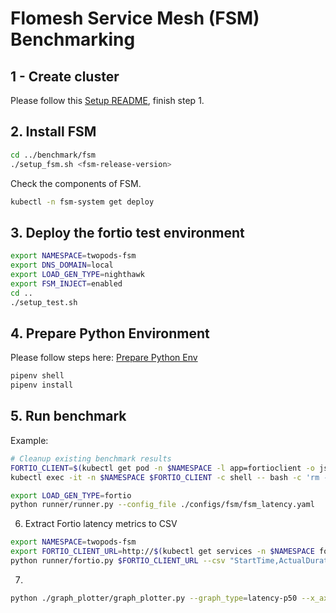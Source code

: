 # Flomesh Service Mesh (FSM) Benchmarking

## 1 - Create cluster

Please follow this [Setup README](https://github.com/istio/tools/tree/master/perf/benchmark#setup), finish step 1.

## 2. Install FSM

```bash
cd ../benchmark/fsm
./setup_fsm.sh <fsm-release-version>
```

Check the components of FSM.

```bash
kubectl -n fsm-system get deploy
```

## 3. Deploy the fortio test environment

```bash
export NAMESPACE=twopods-fsm
export DNS_DOMAIN=local
export LOAD_GEN_TYPE=nighthawk
export FSM_INJECT=enabled
cd ..
./setup_test.sh
```

## 4. Prepare Python Environment

Please follow steps here: [Prepare Python Env](https://github.com/istio/tools/tree/master/perf/benchmark#prepare-python-environment)

```bash
pipenv shell
pipenv install
```

## 5. Run benchmark

Example:

```bash
# Cleanup existing benchmark results
FORTIO_CLIENT=$(kubectl get pod -n $NAMESPACE -l app=fortioclient -o jsonpath='{.items[0].metadata.name}')
kubectl exec -it -n $NAMESPACE $FORTIO_CLIENT -c shell -- bash -c 'rm -f /var/lib/fortio/*.json'

export LOAD_GEN_TYPE=fortio
python runner/runner.py --config_file ./configs/fsm/fsm_latency.yaml

```

6. Extract Fortio latency metrics to CSV

```bash
export NAMESPACE=twopods-fsm
export FORTIO_CLIENT_URL=http://$(kubectl get services -n $NAMESPACE fortioclient -o jsonpath="{.status.loadBalancer.ingress[0].ip}"):9076
python runner/fortio.py $FORTIO_CLIENT_URL --csv "StartTime,ActualDuration,Labels,NumThreads,ActualQPS,p50,p90,p99,p999" --csv_output /tmp/fsm_input.csv
```

7. 

```bash
python ./graph_plotter/graph_plotter.py --graph_type=latency-p50 --x_axis=conn --telemetry_modes=fsm_both,fsm_baseline --query_list=2,4,8,16,32,64 --query_str=ActualQPS==1000 --csv_filepath=/tmp/fsm_input.csv --graph_title=/tmp/fsm_output.png
```